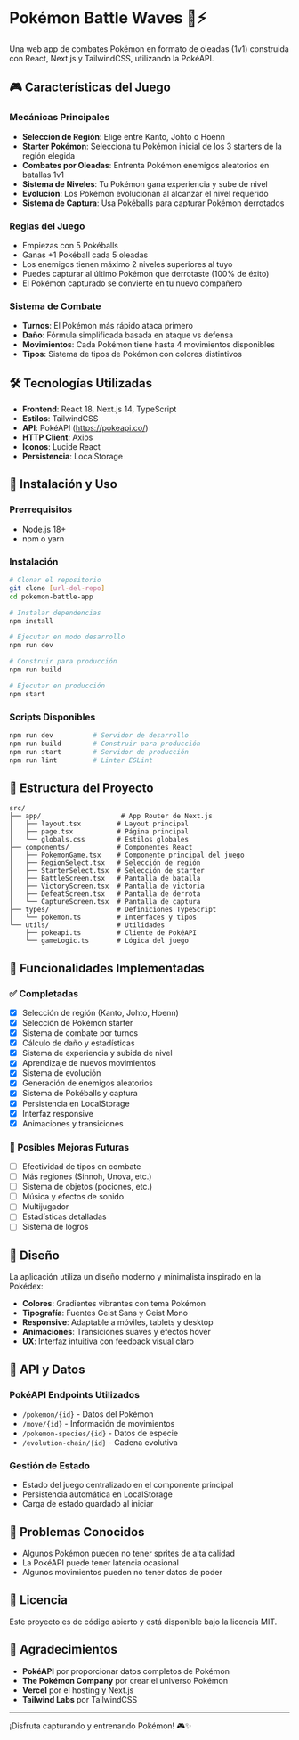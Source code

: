 # Pokémon Battle Waves 🌊⚡

Una web app de combates Pokémon en formato de oleadas (1v1) construida con React, Next.js y TailwindCSS, utilizando la PokéAPI.

## 🎮 Características del Juego

### Mecánicas Principales
- **Selección de Región**: Elige entre Kanto, Johto o Hoenn
- **Starter Pokémon**: Selecciona tu Pokémon inicial de los 3 starters de la región elegida
- **Combates por Oleadas**: Enfrenta Pokémon enemigos aleatorios en batallas 1v1
- **Sistema de Niveles**: Tu Pokémon gana experiencia y sube de nivel
- **Evolución**: Los Pokémon evolucionan al alcanzar el nivel requerido
- **Sistema de Captura**: Usa Pokéballs para capturar Pokémon derrotados

### Reglas del Juego
- Empiezas con 5 Pokéballs
- Ganas +1 Pokéball cada 5 oleadas
- Los enemigos tienen máximo 2 niveles superiores al tuyo
- Puedes capturar al último Pokémon que derrotaste (100% de éxito)
- El Pokémon capturado se convierte en tu nuevo compañero

### Sistema de Combate
- **Turnos**: El Pokémon más rápido ataca primero
- **Daño**: Fórmula simplificada basada en ataque vs defensa
- **Movimientos**: Cada Pokémon tiene hasta 4 movimientos disponibles
- **Tipos**: Sistema de tipos de Pokémon con colores distintivos

## 🛠️ Tecnologías Utilizadas

- **Frontend**: React 18, Next.js 14, TypeScript
- **Estilos**: TailwindCSS
- **API**: PokéAPI (https://pokeapi.co/)
- **HTTP Client**: Axios
- **Iconos**: Lucide React
- **Persistencia**: LocalStorage

## 🚀 Instalación y Uso

### Prerrequisitos
- Node.js 18+ 
- npm o yarn

### Instalación
```bash
# Clonar el repositorio
git clone [url-del-repo]
cd pokemon-battle-app

# Instalar dependencias
npm install

# Ejecutar en modo desarrollo
npm run dev

# Construir para producción
npm run build

# Ejecutar en producción
npm start
```

### Scripts Disponibles
```bash
npm run dev          # Servidor de desarrollo
npm run build        # Construir para producción
npm run start        # Servidor de producción
npm run lint         # Linter ESLint
```

## 📁 Estructura del Proyecto

```
src/
├── app/                    # App Router de Next.js
│   ├── layout.tsx         # Layout principal
│   ├── page.tsx           # Página principal
│   └── globals.css        # Estilos globales
├── components/            # Componentes React
│   ├── PokemonGame.tsx    # Componente principal del juego
│   ├── RegionSelect.tsx   # Selección de región
│   ├── StarterSelect.tsx  # Selección de starter
│   ├── BattleScreen.tsx   # Pantalla de batalla
│   ├── VictoryScreen.tsx  # Pantalla de victoria
│   ├── DefeatScreen.tsx   # Pantalla de derrota
│   └── CaptureScreen.tsx  # Pantalla de captura
├── types/                 # Definiciones TypeScript
│   └── pokemon.ts         # Interfaces y tipos
└── utils/                 # Utilidades
    ├── pokeapi.ts         # Cliente de PokéAPI
    └── gameLogic.ts       # Lógica del juego
```

## 🎯 Funcionalidades Implementadas

### ✅ Completadas
- [x] Selección de región (Kanto, Johto, Hoenn)
- [x] Selección de Pokémon starter
- [x] Sistema de combate por turnos
- [x] Cálculo de daño y estadísticas
- [x] Sistema de experiencia y subida de nivel
- [x] Aprendizaje de nuevos movimientos
- [x] Sistema de evolución
- [x] Generación de enemigos aleatorios
- [x] Sistema de Pokéballs y captura
- [x] Persistencia en LocalStorage
- [x] Interfaz responsive
- [x] Animaciones y transiciones

### 🔄 Posibles Mejoras Futuras
- [ ] Efectividad de tipos en combate
- [ ] Más regiones (Sinnoh, Unova, etc.)
- [ ] Sistema de objetos (pociones, etc.)
- [ ] Música y efectos de sonido
- [ ] Multijugador
- [ ] Estadísticas detalladas
- [ ] Sistema de logros

## 🎨 Diseño

La aplicación utiliza un diseño moderno y minimalista inspirado en la Pokédex:
- **Colores**: Gradientes vibrantes con tema Pokémon
- **Tipografía**: Fuentes Geist Sans y Geist Mono
- **Responsive**: Adaptable a móviles, tablets y desktop
- **Animaciones**: Transiciones suaves y efectos hover
- **UX**: Interfaz intuitiva con feedback visual claro

## 🔧 API y Datos

### PokéAPI Endpoints Utilizados
- `/pokemon/{id}` - Datos del Pokémon
- `/move/{id}` - Información de movimientos
- `/pokemon-species/{id}` - Datos de especie
- `/evolution-chain/{id}` - Cadena evolutiva

### Gestión de Estado
- Estado del juego centralizado en el componente principal
- Persistencia automática en LocalStorage
- Carga de estado guardado al iniciar

## 🐛 Problemas Conocidos

- Algunos Pokémon pueden no tener sprites de alta calidad
- La PokéAPI puede tener latencia ocasional
- Algunos movimientos pueden no tener datos de poder

## 📄 Licencia

Este proyecto es de código abierto y está disponible bajo la licencia MIT.

## 🙏 Agradecimientos

- **PokéAPI** por proporcionar datos completos de Pokémon
- **The Pokémon Company** por crear el universo Pokémon
- **Vercel** por el hosting y Next.js
- **Tailwind Labs** por TailwindCSS

---

¡Disfruta capturando y entrenando Pokémon! 🎮✨
